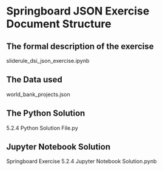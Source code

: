 # Springboard JSON Exercise Document Structure

## The formal description of the exercise
 sliderule_dsi_json_exercise.ipynb
## The Data used
 world_bank_projects.json
## The Python Solution
 5.2.4 Python Solution File.py

## Jupyter Notebook Solution 
Springboard Exercise 5.2.4 Jupyter Notebook Solution.pynb
